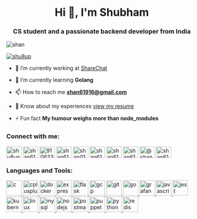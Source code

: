 <h1 align="center">Hi 👋, I'm Shubham</h1>
<h3 align="center">CS student and a passionate backend developer from India</h3>

<p align="left"> <img src="https://komarev.com/ghpvc/?username=shan&label=Profile%20views&color=0e75b6&style=flat" alt="shan" /> </p>

<p align="left"> <a href="https://twitter.com/shu8up" target="blank"><img src="https://img.shields.io/twitter/follow/shu8up?logo=twitter&style=for-the-badge" alt="shu8up" /></a> </p>

- 🔭 I’m currently working at [ShareChat](https://github.com/ssharma-sharechat)

- 🌱 I’m currently learning **Golang**

- 📫 How to reach me **shan61916@gmail.com**

- 📄 Know about my experiences [view my resume](https://drive.google.com/file/d/1fj9LzcVfop2vjzTfFR2ncF_9oc0rNLop/view?usp=sharing)

- ⚡ Fun fact **My humour weighs more than node_modules**

<h3 align="left">Connect with me:</h3>
<p align="left">
<a href="https://twitter.com/shu8up" target="blank"><img align="center" src="https://cdn.jsdelivr.net/npm/simple-icons@3.0.1/icons/twitter.svg" alt="shu8up" height="30" width="40" /></a>
<a href="https://linkedin.com/in/shan61916" target="blank"><img align="center" src="https://cdn.jsdelivr.net/npm/simple-icons@3.0.1/icons/linkedin.svg" alt="shan61916" height="30" width="40" /></a>
<a href="https://stackoverflow.com/users/9106339" target="blank"><img align="center" src="https://cdn.jsdelivr.net/npm/simple-icons@3.0.1/icons/stackoverflow.svg" alt="9106339" height="30" width="40" /></a>
<a href="https://fb.com/shan61916" target="blank"><img align="center" src="https://cdn.jsdelivr.net/npm/simple-icons@3.0.1/icons/facebook.svg" alt="shan61916" height="30" width="40" /></a>
<a href="https://www.codechef.com/users/shan01" target="blank"><img align="center" src="https://cdn.jsdelivr.net/npm/simple-icons@3.1.0/icons/codechef.svg" alt="shan01" height="30" width="40" /></a>
<a href="https://www.hackerrank.com/shan61916" target="blank"><img align="center" src="https://cdn.jsdelivr.net/npm/simple-icons@3.0.1/icons/hackerrank.svg" alt="shan61916" height="30" width="40" /></a>
<a href="https://codeforces.com/profile/shan61916" target="blank"><img align="center" src="https://cdn.jsdelivr.net/npm/simple-icons@3.0.1/icons/codeforces.svg" alt="shan61916" height="30" width="40" /></a>
<a href="https://www.leetcode.com/shan61916" target="blank"><img align="center" src="https://cdn.jsdelivr.net/npm/simple-icons@3.0.1/icons/leetcode.svg" alt="shan61916" height="30" width="40" /></a>
<a href="https://www.hackerearth.com/@shan61916" target="blank"><img align="center" src="https://cdn.jsdelivr.net/npm/simple-icons@3.0.1/icons/hackerearth.svg" alt="@shan61916" height="30" width="40" /></a>
<a href="https://www.topcoder.com/members/shan61916" target="blank"><img align="center" src="https://cdn.jsdelivr.net/npm/simple-icons@3.0.1/icons/topcoder.svg" alt="shan61916" height="30" width="40" /></a>
</p>

<h3 align="left">Languages and Tools:</h3>
<p align="left"> <a href="https://www.cprogramming.com/" target="_blank"> <img src="https://devicons.github.io/devicon/devicon.git/icons/c/c-original.svg" alt="c" width="40" height="40"/> </a> <a href="https://www.w3schools.com/cpp/" target="_blank"> <img src="https://devicons.github.io/devicon/devicon.git/icons/cplusplus/cplusplus-original.svg" alt="cplusplus" width="40" height="40"/> </a> <a href="https://www.docker.com/" target="_blank"> <img src="https://devicons.github.io/devicon/devicon.git/icons/docker/docker-original-wordmark.svg" alt="docker" width="40" height="40"/> </a> <a href="https://expressjs.com" target="_blank"> <img src="https://devicons.github.io/devicon/devicon.git/icons/express/express-original-wordmark.svg" alt="express" width="40" height="40"/> </a> <a href="https://flask.palletsprojects.com/" target="_blank"> <img src="https://www.vectorlogo.zone/logos/pocoo_flask/pocoo_flask-icon.svg" alt="flask" width="40" height="40"/> </a> <a href="https://cloud.google.com" target="_blank"> <img src="https://www.vectorlogo.zone/logos/google_cloud/google_cloud-icon.svg" alt="gcp" width="40" height="40"/> </a> <a href="https://git-scm.com/" target="_blank"> <img src="https://www.vectorlogo.zone/logos/git-scm/git-scm-icon.svg" alt="git" width="40" height="40"/> </a> <a href="https://golang.org" target="_blank"> <img src="https://devicons.github.io/devicon/devicon.git/icons/go/go-original.svg" alt="go" width="40" height="40"/> </a> <a href="https://grafana.com" target="_blank"> <img src="https://www.vectorlogo.zone/logos/grafana/grafana-icon.svg" alt="grafana" width="40" height="40"/> </a> <a href="https://developer.mozilla.org/en-US/docs/Web/JavaScript" target="_blank"> <img src="https://devicons.github.io/devicon/devicon.git/icons/javascript/javascript-original.svg" alt="javascript" width="40" height="40"/> </a> <a href="https://jestjs.io" target="_blank"> <img src="https://www.vectorlogo.zone/logos/jestjsio/jestjsio-icon.svg" alt="jest" width="40" height="40"/> </a> <a href="https://kubernetes.io" target="_blank"> <img src="https://www.vectorlogo.zone/logos/kubernetes/kubernetes-icon.svg" alt="kubernetes" width="40" height="40"/> </a> <a href="https://www.linux.org/" target="_blank"> <img src="https://devicons.github.io/devicon/devicon.git/icons/linux/linux-original.svg" alt="linux" width="40" height="40"/> </a> <a href="https://www.mysql.com/" target="_blank"> <img src="https://devicons.github.io/devicon/devicon.git/icons/mysql/mysql-original-wordmark.svg" alt="mysql" width="40" height="40"/> </a> <a href="https://nodejs.org" target="_blank"> <img src="https://devicons.github.io/devicon/devicon.git/icons/nodejs/nodejs-original-wordmark.svg" alt="nodejs" width="40" height="40"/> </a> <a href="https://postman.com" target="_blank"> <img src="https://www.vectorlogo.zone/logos/getpostman/getpostman-icon.svg" alt="postman" width="40" height="40"/> </a> <a href="https://github.com/puppeteer/puppeteer" target="_blank"> <img src="https://www.vectorlogo.zone/logos/pptrdev/pptrdev-official.svg" alt="puppeteer" width="40" height="40"/> </a> <a href="https://www.python.org" target="_blank"> <img src="https://devicons.github.io/devicon/devicon.git/icons/python/python-original.svg" alt="python" width="40" height="40"/> </a> <a href="https://redis.io" target="_blank"> <img src="https://devicons.github.io/devicon/devicon.git/icons/redis/redis-original-wordmark.svg" alt="redis" width="40" height="40"/> </a> </p>
